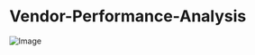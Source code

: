 # Vendor-Performance-Analysis

![Image](https://github.com/user-attachments/assets/215737b6-f36c-44a1-a231-c858593bc119)
